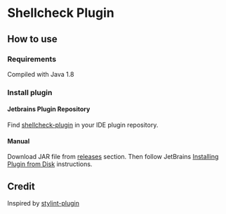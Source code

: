 # Shellcheck Plugin

## How to use
### Requirements
Compiled with Java 1.8

### Install plugin

#### Jetbrains Plugin Repository
Find [shellcheck-plugin](https://plugins.jetbrains.com/plugin/10195-shellcheck) in your IDE plugin repository.

#### Manual
Download  JAR file from [releases](https://github.com/pwielgolaski/shellcheck-plugin/releases) section. Then follow JetBrains [Installing Plugin from Disk](https://www.jetbrains.com/help/webstorm/2016.1/installing-plugin-from-disk.html?origin=old_help) instructions.


## Credit
Inspired by [stylint-plugin](https://github.com/sertae/stylint-plugin)
